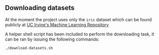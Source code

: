 ## Downloading datasets

At the moment the project uses only the `iris` dataset which can be found publicly at [UC Irvine's Machine Learning Repository](https://archive.ics.uci.edu/dataset/53/iris)

A helper shell script has been included to perform the downloading task, it can be ran by issuing the following commands:

```sh
./download-datasets.sh
```
